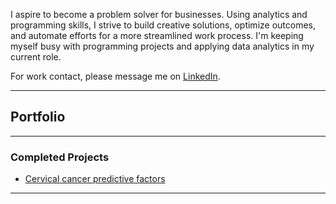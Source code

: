 I aspire to become a problem solver for businesses. Using analytics and programming skills, I strive to build creative solutions, optimize outcomes, and automate efforts for a more streamlined work process. I'm keeping myself busy with programming projects and applying data analytics in my current role.

For work contact, please message me on [LinkedIn](https://www.linkedin.com/in/maiqha/). 

---

## Portfolio

---

### Completed Projects

- [Cervical cancer predictive factors](http://maiqha.github.io/cervical-cancer-factors-with-R/)

---
